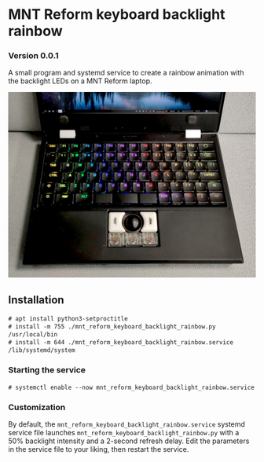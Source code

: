 # MNT Reform keyboard backlight rainbow
### Version 0.0.1

A small program and systemd service to create a rainbow animation with the backlight LEDs on a MNT Reform laptop.

![MNT hotkey shutdown - Bezel foam pads](images/mnt_reform_rainbow_keyboard_backlight.jpg)



## Installation

```
# apt install python3-setproctitle
# install -m 755 ./mnt_reform_keyboard_backlight_rainbow.py /usr/local/bin
# install -m 644 ./mnt_reform_keyboard_backlight_rainbow.service /lib/systemd/system
```

### Starting the service

```
# systemctl enable --now mnt_reform_keyboard_backlight_rainbow.service
```


### Customization

By default, the `mnt_reform_keyboard_backlight_rainbow.service` systemd service file launches `mnt_reform_keyboard_backlight_rainbow.py` with a 50% backlight intensity and a 2-second refresh delay. Edit the parameters in the service file to your liking, then restart the service.
